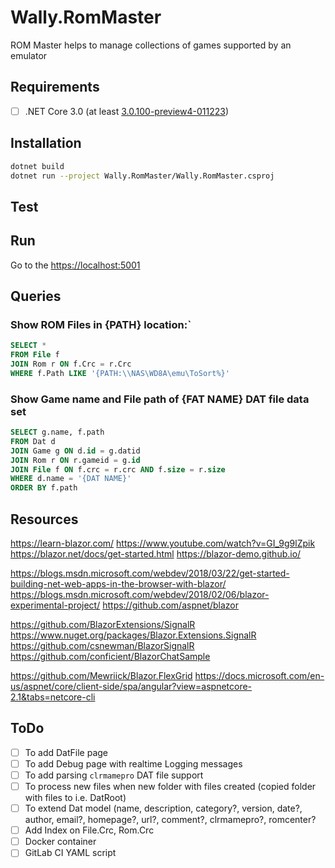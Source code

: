 # Wally.RomMaster

ROM Master helps to manage collections of games supported by an emulator

## Requirements

- [ ] .NET Core 3.0 (at least [3.0.100-preview4-011223](https://dotnet.microsoft.com/download/dotnet-core/3.0))

## Installation

```bash
dotnet build
dotnet run --project Wally.RomMaster/Wally.RomMaster.csproj
```

## Test

## Run

Go to the [https://localhost:5001](https://localhost:5001)

## Queries

### Show ROM Files in {PATH} location:`

```sql
SELECT *
FROM File f
JOIN Rom r ON f.Crc = r.Crc
WHERE f.Path LIKE '{PATH:\\NAS\WD8A\emu\ToSort%}'
```

### Show Game name and File path of {FAT NAME} DAT file data set

```sql
SELECT g.name, f.path
FROM Dat d
JOIN Game g ON d.id = g.datid
JOIN Rom r ON r.gameid = g.id
JOIN File f ON f.crc = r.crc AND f.size = r.size
WHERE d.name = '{DAT NAME}'
ORDER BY f.path
```

## Resources

https://learn-blazor.com/
https://www.youtube.com/watch?v=GI_9g9lZpik
https://blazor.net/docs/get-started.html
https://blazor-demo.github.io/

https://blogs.msdn.microsoft.com/webdev/2018/03/22/get-started-building-net-web-apps-in-the-browser-with-blazor/
https://blogs.msdn.microsoft.com/webdev/2018/02/06/blazor-experimental-project/
https://github.com/aspnet/blazor

https://github.com/BlazorExtensions/SignalR
https://www.nuget.org/packages/Blazor.Extensions.SignalR
https://github.com/csnewman/BlazorSignalR
https://github.com/conficient/BlazorChatSample

https://github.com/Mewriick/Blazor.FlexGrid
https://docs.microsoft.com/en-us/aspnet/core/client-side/spa/angular?view=aspnetcore-2.1&tabs=netcore-cli

## ToDo

- [ ] To add DatFile page
- [ ] To add Debug page with realtime Logging messages
- [ ] To add parsing `clrmamepro` DAT file support
- [ ] To process new files when new folder with files created (copied folder with files to i.e. DatRoot)
- [ ] To extend Dat model (name, description, category?, version, date?, author, email?, homepage?, url?, comment?, clrmamepro?, romcenter?
- [ ] Add Index on File.Crc, Rom.Crc
- [ ] Docker container
- [ ] GitLab CI YAML script
